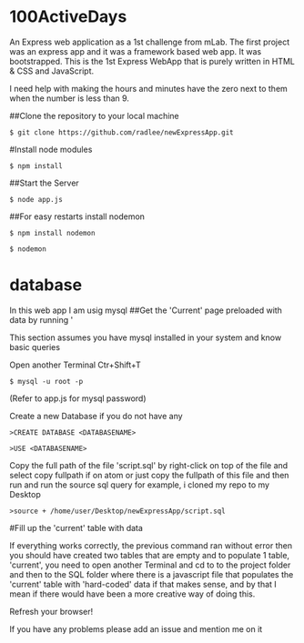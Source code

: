 # 100ActiveDays

An Express web application as a 1st challenge from mLab. The first project was an express app and
it was a framework based web app. It was bootstrapped. This is the 1st Express WebApp that is
purely written in HTML & CSS and JavaScript.

I need help with making the hours and minutes have the zero next to them when the number is less than 9.

##Clone the repository to your local machine

`$ git clone https://github.com/radlee/newExpressApp.git`

#Install node modules

`$ npm install`

##Start the Server

`$ node app.js`

##For easy restarts install nodemon

 `$ npm install nodemon`

`$ nodemon`

# database

In this web app I am usig mysql
##Get the 'Current' page preloaded with data by running '

This section assumes you have mysql installed in your system and know basic queries

Open another Terminal Ctr+Shift+T

`$ mysql -u root -p`

(Refer to app.js for mysql password)

Create a new Database if you do not have any

`>CREATE DATABASE <DATABASENAME>`

`>USE <DATABASENAME>`

Copy the full path of the file 'script.sql' by right-click on top of the file and select copy fullpath if on atom
or just copy the fullpath of this file and then run and run the source sql query for example, i cloned my repo to my Desktop

`>source + /home/user/Desktop/newExpressApp/script.sql`

#Fill up the 'current' table with data

If everything works correctly, the previous command ran without error then you should have created two tables that are empty
and to populate 1 table, 'current', you need to open another Terminal and cd to to the project folder and then to the SQL folder
where there is a javascript file that populates the 'current' table with 'hard-coded' data if that makes sense, and by that I mean
if there would have been a more creative way of doing this.

Refresh your browser!

If you have any problems please add an issue and mention me on it
